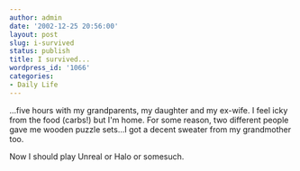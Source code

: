 ```yaml
---
author: admin
date: '2002-12-25 20:56:00'
layout: post
slug: i-survived
status: publish
title: I survived...
wordpress_id: '1066'
categories:
- Daily Life
---
```

...five hours with my grandparents, my daughter and my ex-wife. I feel icky from the food (carbs!) but I&apos;m home. For some reason, two different people gave me wooden puzzle sets...I got a decent sweater from my grandmother too.

Now I should play Unreal or Halo or somesuch.
